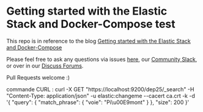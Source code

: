 # Getting started with the Elastic Stack and Docker-Compose test

This repo is in reference to the blog [Getting started with the Elastic Stack and Docker-Compose](https://www.elastic.co/blog/getting-started-with-the-elastic-stack-and-docker-compose)

Please feel free to ask any questions via issues [here](https://github.com/elkninja/elastic-stack-docker-part-one/issues), our [Community Slack](https://ela.st/slack), or over in our [Discuss Forums](https://discuss.elastic.co/).

Pull Requests welcome :)



commande CURL : 
curl -X GET "https://localhost:9200/dep25/_search" -H "Content-Type: application/json" -u elastic:changeme --cacert ca.crt -k -d '{
  "query": {
    "match_phrase": {
      "voie": "Pi\u00E9mont"
    }
  },
  "size": 200
}'


